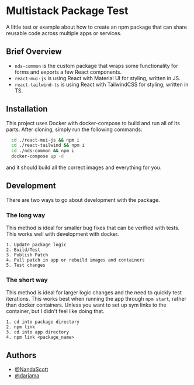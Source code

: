 # Multistack Package Test

A little test or example about how to create an npm package that can share reusable code across multiple apps or services.

## Brief Overview

- `nds-common` is the custom package that wraps some functionality for forms and exports a few React components.
- `react-mui-js` is using React with Material UI for styling, written in JS.
- `react-tailwind-ts` is using React with TailwindCSS for styling, written in TS.

## Installation

This project uses Docker with docker-compose to build and run all of its parts. After cloning, simply run the following commands:

```bash
  cd ./react-mui-js && npm i
  cd ./react-tailwind && npm i
  cd ./nds-common && npm i
  docker-compose up -d
```

and it should build all the correct images and everything for you.

## Development

There are two ways to go about development with the package.

### The long way

This method is ideal for smaller bug fixes that can be verified with tests. This works well with development with docker.

```
1. Update package logic
2. Build/Test
3. Publish Patch
4. Pull patch in app or rebuild images and containers
5. Test changes
```

### The short way

This method is ideal for larger logic changes and the need to quickly test iterations. This works best when running the app
through `npm start`, rather than docker containers. Unless you want to set up sym links to the container, but I didn't feel like
doing that.

```
1. cd into package directory
2. npm link
3. cd into app directory
4. npm link <package_name>
```

## Authors

- [@NandaScott](https://github.com/NandaScott)
- [@darjama](https://github.com/darjama)
